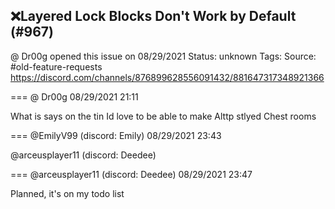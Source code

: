 ## ❌Layered Lock Blocks Don't Work by Default (#967)
@ Dr00g opened this issue on 08/29/2021
Status: unknown
Tags: 
Source: #old-feature-requests https://discord.com/channels/876899628556091432/881647317348921366


=== @ Dr00g 08/29/2021 21:11

What is says on the tin Id love to be able to make Alttp stlyed Chest rooms

=== @EmilyV99 (discord: Emily) 08/29/2021 23:43

@arceusplayer11 (discord: Deedee)

=== @arceusplayer11 (discord: Deedee) 08/29/2021 23:47

Planned, it's on my todo list
